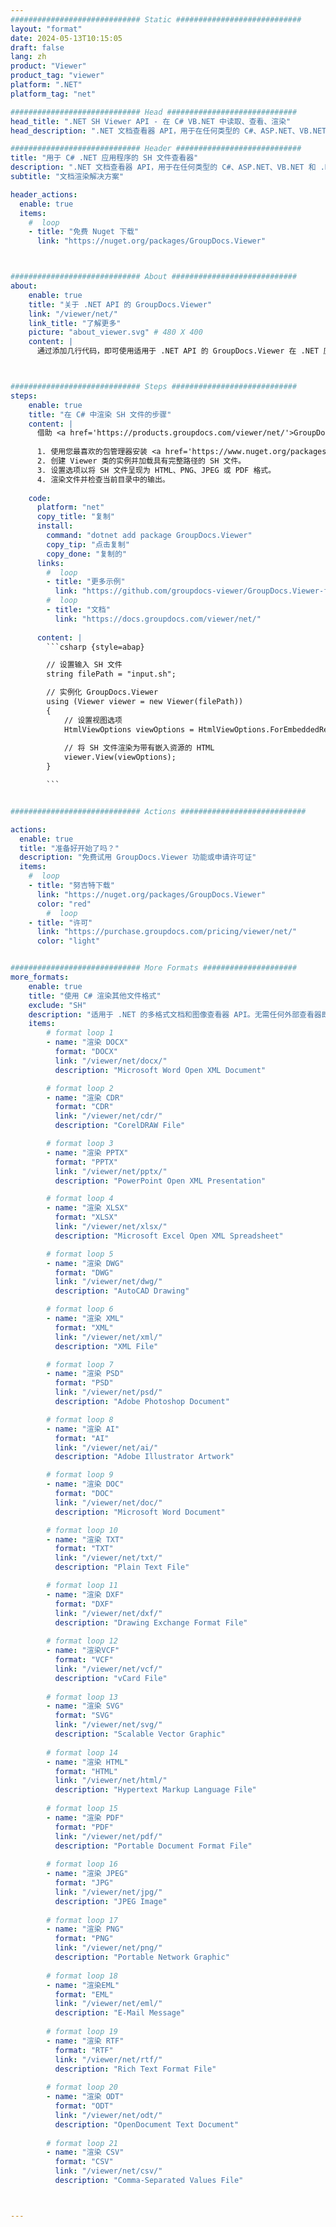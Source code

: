 ```yaml
---
############################# Static ############################
layout: "format"
date: 2024-05-13T10:15:05
draft: false
lang: zh
product: "Viewer"
product_tag: "viewer"
platform: ".NET"
platform_tag: "net"

############################# Head #############################
head_title: ".NET SH Viewer API - 在 C# VB.NET 中读取、查看、渲染"
head_description: ".NET 文档查看器 API，用于在任何类型的 C#、ASP.NET、VB.NET 和 .NET Core 应用程序中读取、渲染和显示 SH。"

############################# Header ############################
title: "用于 C# .NET 应用程序的 SH 文件查看器" 
description: ".NET 文档查看器 API，用于在任何类型的 C#、ASP.NET、VB.NET 和 .NET Core 应用程序中读取、渲染和显示 SH 文件。使用 HTML5、PDF 或使用几行代码以图像形式查看具有真实格式和布局的渲染文件。" 
subtitle: "文档渲染解决方案" 

header_actions:
  enable: true
  items:
    #  loop
    - title: "免费 Nuget 下载"
      link: "https://nuget.org/packages/GroupDocs.Viewer"



############################# About ############################
about:
    enable: true
    title: "关于 .NET API 的 GroupDocs.Viewer"
    link: "/viewer/net/"
    link_title: "了解更多"
    picture: "about_viewer.svg" # 480 X 400
    content: |
      通过添加几行代码，即可使用适用于 .NET API 的 GroupDocs.Viewer 在 .NET 应用程序中查看 190 多种流行文档格式。开发人员可以轻松地以 HTML5、图像或 PDF 模式显示 PDF、文字处理、Excel 电子表格、演示文稿、Visio、Project、Outlook 和许多其他流行的文档格式。文档渲染速度快，与原始源文件相同，并且不需要安装额外的软件或任何其他外部库。



############################# Steps ############################
steps:
    enable: true
    title: "在 C# 中渲染 SH 文件的步骤" 
    content: |
      借助 <a href='https://products.groupdocs.com/viewer/net/'>GroupDocs.Viewer</a>，您只需几个步骤即可将 SH 呈现为 HTML、JPEG、PNG 或 PDF。
      
      1. 使用您最喜欢的包管理器安装 <a href='https://www.nuget.org/packages/groupdocs.viewer'>GroupDocs.Viewer for .NET</a>。 
      2. 创建 Viewer 类的实例并加载具有完整路径的 SH 文件。  
      3. 设置选项以将 SH 文件呈现为 HTML、PNG、JPEG 或 PDF 格式。 
      4. 渲染文件并检查当前目录中的输出。 
   
    code:
      platform: "net"
      copy_title: "复制"
      install:
        command: "dotnet add package GroupDocs.Viewer"
        copy_tip: "点击复制"
        copy_done: "复制的"
      links:
        #  loop
        - title: "更多示例"
          link: "https://github.com/groupdocs-viewer/GroupDocs.Viewer-for-.NET"
        #  loop
        - title: "文档"
          link: "https://docs.groupdocs.com/viewer/net/"
          
      content: |
        ```csharp {style=abap}

        // 设置输入 SH 文件
        string filePath = "input.sh";

        // 实例化 GroupDocs.Viewer
        using (Viewer viewer = new Viewer(filePath))
        {
            // 设置视图选项
            HtmlViewOptions viewOptions = HtmlViewOptions.ForEmbeddedResources();
                
            // 将 SH 文件渲染为带有嵌入资源的 HTML
            viewer.View(viewOptions);
        }

        ```            


############################# Actions ############################

actions:
  enable: true
  title: "准备好开始了吗？"
  description: "免费试用 GroupDocs.Viewer 功能或申请许可证"
  items:
    #  loop
    - title: "努吉特下载"
      link: "https://nuget.org/packages/GroupDocs.Viewer"
      color: "red"
        #  loop
    - title: "许可"
      link: "https://purchase.groupdocs.com/pricing/viewer/net/"
      color: "light"


############################# More Formats #####################
more_formats:
    enable: true
    title: "使用 C# 渲染其他文件格式"
    exclude: "SH"
    description: "适用于 .NET 的多格式文档和图像查看器 API。无需任何外部查看器即可查看以下一些流行的文件格式。"
    items: 
        # format loop 1
        - name: "渲染 DOCX"
          format: "DOCX"
          link: "/viewer/net/docx/"
          description: "Microsoft Word Open XML Document" 

        # format loop 2
        - name: "渲染 CDR" 
          format: "CDR"
          link: "/viewer/net/cdr/"
          description: "CorelDRAW File" 

        # format loop 3
        - name: "渲染 PPTX"
          format: "PPTX"
          link: "/viewer/net/pptx/"
          description: "PowerPoint Open XML Presentation" 

        # format loop 4
        - name: "渲染 XLSX"
          format: "XLSX"
          link: "/viewer/net/xlsx/"
          description: "Microsoft Excel Open XML Spreadsheet" 

        # format loop 5
        - name: "渲染 DWG"
          format: "DWG"
          link: "/viewer/net/dwg/"
          description: "AutoCAD Drawing"

        # format loop 6
        - name: "渲染 XML"
          format: "XML"
          link: "/viewer/net/xml/"
          description: "XML File"

        # format loop 7
        - name: "渲染 PSD"
          format: "PSD"
          link: "/viewer/net/psd/"
          description: "Adobe Photoshop Document"

        # format loop 8
        - name: "渲染 AI"
          format: "AI"
          link: "/viewer/net/ai/"
          description: "Adobe Illustrator Artwork"

        # format loop 9
        - name: "渲染 DOC"
          format: "DOC"
          link: "/viewer/net/doc/"
          description: "Microsoft Word Document" 

        # format loop 10
        - name: "渲染 TXT" 
          format: "TXT"
          link: "/viewer/net/txt/"
          description: "Plain Text File" 

        # format loop 11
        - name: "渲染 DXF" 
          format: "DXF"
          link: "/viewer/net/dxf/"
          description: "Drawing Exchange Format File"  
          
        # format loop 12
        - name: "渲染VCF"
          format: "VCF"
          link: "/viewer/net/vcf/"
          description: "vCard File"  
              
        # format loop 13
        - name: "渲染 SVG"
          format: "SVG"
          link: "/viewer/net/svg/"
          description: "Scalable Vector Graphic" 
          
        # format loop 14
        - name: "渲染 HTML"
          format: "HTML"
          link: "/viewer/net/html/"
          description: "Hypertext Markup Language File" 
          
        # format loop 15
        - name: "渲染 PDF"
          format: "PDF"
          link: "/viewer/net/pdf/"
          description: "Portable Document Format File"
          
        # format loop 16
        - name: "渲染 JPEG"
          format: "JPG"
          link: "/viewer/net/jpg/"
          description: "JPEG Image"
          
        # format loop 17
        - name: "渲染 PNG"
          format: "PNG"
          link: "/viewer/net/png/"
          description: "Portable Network Graphic" 
          
        # format loop 18
        - name: "渲染EML"
          format: "EML"
          link: "/viewer/net/eml/"
          description: "E-Mail Message" 
          
        # format loop 19
        - name: "渲染 RTF"
          format: "RTF"
          link: "/viewer/net/rtf/"
          description: "Rich Text Format File" 
          
        # format loop 20
        - name: "渲染 ODT"
          format: "ODT"
          link: "/viewer/net/odt/"
          description: "OpenDocument Text Document" 
          
        # format loop 21
        - name: "渲染 CSV"
          format: "CSV"
          link: "/viewer/net/csv/"
          description: "Comma-Separated Values File" 



---
```


